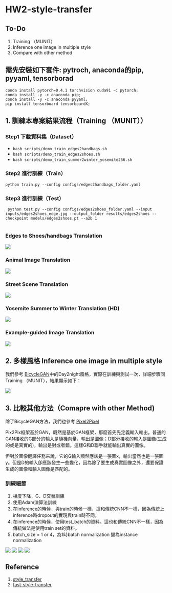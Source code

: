 # HW2-style-transfer

## To-Do

1.  Training （MUNIT）
2.  Inference one image in multiple style
3.  Compare with other method

## 需先安裝如下套件: pytroch, anaconda的pip, pyyaml, tensorborad

```
conda install pytorch=0.4.1 torchvision cuda91 -c pytorch;
conda install -y -c anaconda pip;
conda install -y -c anaconda pyyaml;
pip install tensorboard tensorboardX;
```
## 1. 訓練本專案結果流程（Training （MUNIT））
### Step1 下載資料集（Dataset）

- `bash scripts/demo_train_edges2handbags.sh`  
- `bash scripts/demo_train_edges2shoes.sh` 
- `bash scripts/demo_train_summer2winter_yosemite256.sh` 

### Step2 進行訓練（Train）

```
python train.py --config configs/edges2handbags_folder.yaml
```
### Step3 進行訓練（Test）
```
 python test.py --config configs/edges2shoes_folder.yaml --input inputs/edges2shoes_edge.jpg --output_folder results/edges2shoes --checkpoint models/edges2shoes.pt --a2b 1 
 
 ``` 
### Edges to Shoes/handbags Translation
![](results/edges2shoes_handbags.jpg)
### Animal Image Translation
![](results/animal.jpg)
### Street Scene Translation
![](results/street.jpg)
### Yosemite Summer to Winter Translation (HD)
![](results/summer2winter_yosemite.jpg)
### Example-guided Image Translation
![](results/example_guided.jpg)

## 2. 多樣風格 Inference one image in multiple style
我們參考 [BicycleGAN](https://github.com/junyanz/BicycleGAN)中的Day2night風格，實際在訓練與測試一次，詳細步驟同Training （MUNIT），結果顯示如下：

![](result2/result.PNG)

## 3.  比較其他方法（Comapre with other Method)

除了BicycleGAN方法，我們也參考 [Pixel2Pixel](https://github.com/junyanz/pytorch-CycleGAN-and-pix2pix)

Pix2Pix框架基於GAN，既然是基於GAN框架，那麼首先先定義輸入輸出。普通的GAN接收的G部分的輸入是隨機向量，輸出是圖像；D部分接收的輸入是圖像(生成的或是真實的)，輸出是對或者錯。這樣G和D聯手就能輸出真實的圖像。

但對於圖像翻譯任務來說，它的G輸入顯然應該是一張圖x，輸出當然也是一張圖y。但是D的輸入卻應該發生一些變化，因為除了要生成真實圖像之外，還要保證生成的圖像和輸入圖像是匹配的。

### 訓練細節 
1.	梯度下降，G、D交替訓練
2.	使用Adam演算法訓練
3.	在inference的時候，與train的時候一樣，這和傳統CNN不一樣，因為傳統上inference時dropout的實現與train時不同。
4.	在inference的時候，使用test_batch的資料。這也和傳統CNN不一樣，因為傳統做法是使用train set的資料。
5.	batch_size = 1 or 4，為1時batch normalization 變為instance normalization


![](reslut3/13.png)
![](reslut3/14.png)
![](reslut3/15.png)
![](reslut3/16.png)

## Reference
1. [style_transfer](https://github.com/gsurma/style_transfer?fbclid=IwAR2N1kEStC4fd-N_f6wrfEkdBLt967jFWrWZLBDfdpPmLCnYjrjvTfZv7QI)
2. [fast-style-transfer](https://github.com/lengstrom/fast-style-transfer?fbclid=IwAR0r4ZoAnlc7VIK_JNq4-gU3aajppPyM52uX9wYRelfUY7t3-n-vL91pJFU)

